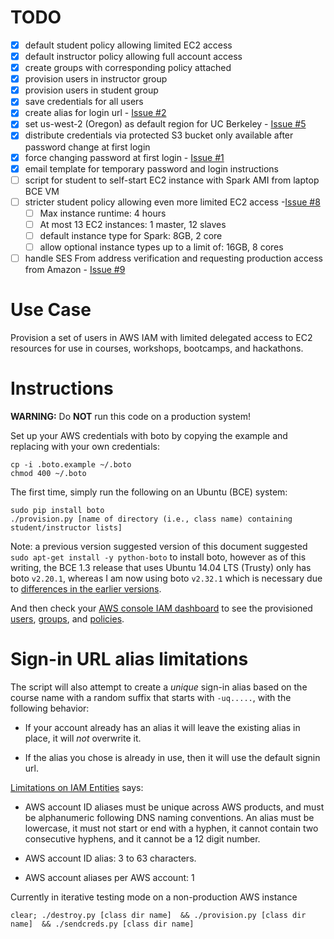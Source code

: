 # TODO
- [X] default student policy allowing limited EC2 access
- [X] default instructor policy allowing full account access
- [X] create groups with corresponding policy attached
- [X] provision users in instructor group
- [X] provision users in student group
- [X] save credentials for all users
- [X] create alias for login url - [Issue #2](https://github.com/ucberkeley/brc-experiments/issues/2)
- [X] set us-west-2 (Oregon) as default region for UC Berkeley - [Issue #5](https://github.com/ucberkeley/brc-experiments/issues/5)
- [X] distribute credentials via protected S3 bucket only available after password change at first login
- [X] force changing password at first login - [Issue #1](https://github.com/ucberkeley/brc-experiments/pull/1)
- [X] email template for temporary password and login instructions
- [ ] script for student to self-start EC2 instance with Spark AMI from laptop BCE VM
- [ ] stricter student policy allowing even more limited EC2 access -[Issue #8](https://github.com/ucberkeley/brc-experiments/issues/8)
  - [ ] Max instance runtime: 4 hours
  - [ ] At most 13 EC2 instances: 1 master, 12 slaves
  - [ ] default instance type for Spark: 8GB, 2 core
  - [ ] allow optional instance types up to a limit of: 16GB, 8 cores
- [ ] handle SES From address verification and requesting production access from Amazon - [Issue #9](https://github.com/ucberkeley/brc-experiments/issues/9)

# Use Case
Provision a set of users in AWS IAM with limited delegated access to
EC2 resources for use in courses, workshops, bootcamps, and hackathons.

# Instructions
**WARNING:** Do **NOT** run this code on a production system!

Set up your AWS credentials with boto by copying the example and
replacing with your own credentials:

    cp -i .boto.example ~/.boto
    chmod 400 ~/.boto

The first time, simply run the following on an Ubuntu (BCE) system:

    sudo pip install boto
    ./provision.py [name of directory (i.e., class name) containing student/instructor lists]

Note: a previous version suggested version of this document suggested
`sudo apt-get install -y python-boto` to install boto, however as of
this writing, the BCE 1.3 release that uses Ubuntu 14.04 LTS (Trusty)
only has boto `v2.20.1`, whereas I am now using boto `v2.32.1` which
is necessary due to
[differences in the earlier versions](https://github.com/ucberkeley/brc-experiments/issues/11).

And then check your [AWS console IAM
dashboard](https://console.aws.amazon.com/iam/home?#home) to see the
provisioned
[users](https://console.aws.amazon.com/iam/home?#users),
[groups](https://console.aws.amazon.com/iam/home?#groups),
and [policies](https://console.aws.amazon.com/iam/home?#groups/cloud101-fall-2014-students).

# Sign-in URL alias limitations

The script will also attempt to create a _unique_ sign-in alias based on the
course name with a random suffix that starts with `-uq.....`, with the following behavior:

- If your account already has an alias it will leave the existing
  alias in place, it will _not_ overwrite it.

- If the alias you chose is already in use, then it will use the
  default signin url.

[Limitations on IAM Entities](http://docs.aws.amazon.com/IAM/latest/UserGuide/LimitationsOnEntities.html) says:

- AWS account ID aliases must be unique across AWS products, and must
  be alphanumeric following DNS naming conventions. An alias must be
  lowercase, it must not start or end with a hyphen, it cannot contain
  two consecutive hyphens, and it cannot be a 12 digit number.

- AWS account ID alias: 3 to 63 characters.

- AWS account aliases per AWS account: 1

Currently in iterative testing mode on a non-production AWS instance

    clear; ./destroy.py [class dir name]  && ./provision.py [class dir name]  && ./sendcreds.py [class dir name]
